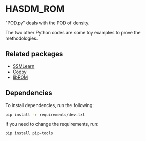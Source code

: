 # HASDM_ROM

"POD.py" deals with the POD of density. 

The two other Python codes are some toy examples to prove the methodologies.

## Related packages

- [SSMLearn](https://github.com/haller-group/SSMLearn)
- [Codpy](https://github.com/JohnLeM/codpy_alpha)
- [libROM](https://github.com/LLNL/libROM)

## Dependencies

To install dependencies, run the following:

```bash
pip install -r requirements/dev.txt
```

If you need to change the requirements, run:

```bash
pip install pip-tools
```